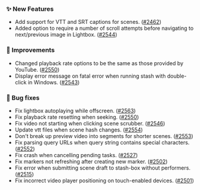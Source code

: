 ### ✨ New Features
* Add support for VTT and SRT captions for scenes. ([#2462](https://github.com/stashapp/stash/pull/2462))
* Added option to require a number of scroll attempts before navigating to next/previous image in Lightbox. ([#2544](https://github.com/stashapp/stash/pull/2544))

### 🎨 Improvements
* Changed playback rate options to be the same as those provided by YouTube. ([#2550](https://github.com/stashapp/stash/pull/2550))
* Display error message on fatal error when running stash with double-click in Windows. ([#2543](https://github.com/stashapp/stash/pull/2543))

### 🐛 Bug fixes
* Fix lightbox autoplaying while offscreen. ([#2563](https://github.com/stashapp/stash/pull/2563))
* Fix playback rate resetting when seeking. ([#2550](https://github.com/stashapp/stash/pull/2550))
* Fix video not starting when clicking scene scrubber. ([#2546](https://github.com/stashapp/stash/pull/2546))
* Update vtt files when scene hash changes. ([#2554](https://github.com/stashapp/stash/pulls?q=is%3Apr+is%3Aclosed))
* Don't break up preview video into segments for shorter scenes. ([#2553](https://github.com/stashapp/stash/pull/2553))
* Fix parsing query URLs when query string contains special characters. ([#2552](https://github.com/stashapp/stash/pull/2552))
* Fix crash when cancelling pending tasks. ([#2527](https://github.com/stashapp/stash/pull/2527))
* Fix markers not refreshing after creating new marker. ([#2502](https://github.com/stashapp/stash/pull/2502))
* Fix error when submitting scene draft to stash-box without performers. ([#2515](https://github.com/stashapp/stash/pull/2515))
* Fix incorrect video player positioning on touch-enabled devices. ([#2501](https://github.com/stashapp/stash/issues/2501))
